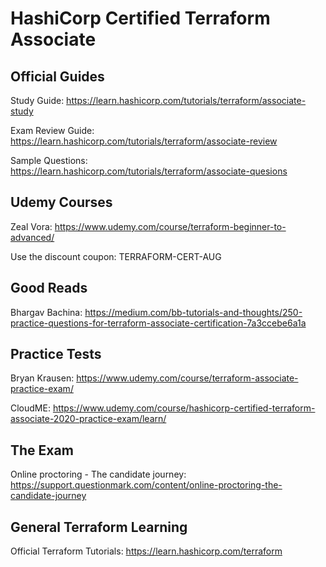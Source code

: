 # HashiCorp Certified Terraform Associate

## Official Guides

Study Guide: https://learn.hashicorp.com/tutorials/terraform/associate-study

Exam Review Guide: https://learn.hashicorp.com/tutorials/terraform/associate-review

Sample Questions: https://learn.hashicorp.com/tutorials/terraform/associate-quesions

## Udemy Courses

Zeal Vora: https://www.udemy.com/course/terraform-beginner-to-advanced/

Use the discount coupon: TERRAFORM-CERT-AUG

## Good Reads

Bhargav Bachina: https://medium.com/bb-tutorials-and-thoughts/250-practice-questions-for-terraform-associate-certification-7a3ccebe6a1a

## Practice Tests

Bryan Krausen: https://www.udemy.com/course/terraform-associate-practice-exam/

CloudME: https://www.udemy.com/course/hashicorp-certified-terraform-associate-2020-practice-exam/learn/

## The Exam

Online proctoring - The candidate journey: https://support.questionmark.com/content/online-proctoring-the-candidate-journey

## General Terraform Learning

Official Terraform Tutorials: https://learn.hashicorp.com/terraform
